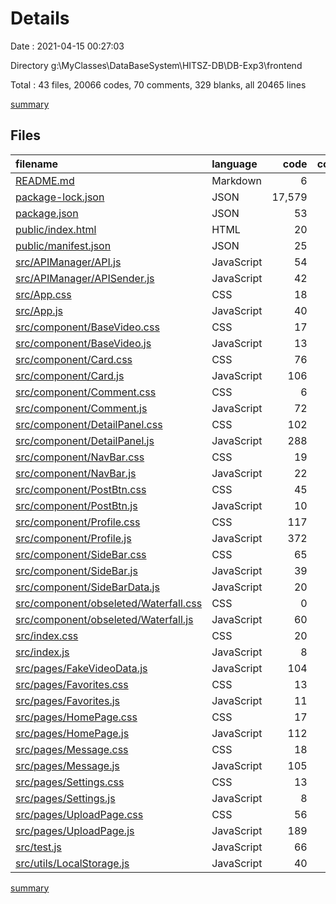 # Details

Date : 2021-04-15 00:27:03

Directory g:\MyClasses\DataBaseSystem\HITSZ-DB\DB-Exp3\frontend

Total : 43 files,  20066 codes, 70 comments, 329 blanks, all 20465 lines

[summary](results.md)

## Files
| filename | language | code | comment | blank | total |
| :--- | :--- | ---: | ---: | ---: | ---: |
| [README.md](/README.md) | Markdown | 6 | 0 | 3 | 9 |
| [package-lock.json](/package-lock.json) | JSON | 17,579 | 0 | 1 | 17,580 |
| [package.json](/package.json) | JSON | 53 | 0 | 1 | 54 |
| [public/index.html](/public/index.html) | HTML | 20 | 23 | 1 | 44 |
| [public/manifest.json](/public/manifest.json) | JSON | 25 | 0 | 1 | 26 |
| [src/APIManager/API.js](/src/APIManager/API.js) | JavaScript | 54 | 13 | 14 | 81 |
| [src/APIManager/APISender.js](/src/APIManager/APISender.js) | JavaScript | 42 | 10 | 3 | 55 |
| [src/App.css](/src/App.css) | CSS | 18 | 0 | 4 | 22 |
| [src/App.js](/src/App.js) | JavaScript | 40 | 0 | 2 | 42 |
| [src/component/BaseVideo.css](/src/component/BaseVideo.css) | CSS | 17 | 0 | 1 | 18 |
| [src/component/BaseVideo.js](/src/component/BaseVideo.js) | JavaScript | 13 | 0 | 3 | 16 |
| [src/component/Card.css](/src/component/Card.css) | CSS | 76 | 0 | 16 | 92 |
| [src/component/Card.js](/src/component/Card.js) | JavaScript | 106 | 0 | 14 | 120 |
| [src/component/Comment.css](/src/component/Comment.css) | CSS | 6 | 0 | 0 | 6 |
| [src/component/Comment.js](/src/component/Comment.js) | JavaScript | 72 | 0 | 8 | 80 |
| [src/component/DetailPanel.css](/src/component/DetailPanel.css) | CSS | 102 | 0 | 26 | 128 |
| [src/component/DetailPanel.js](/src/component/DetailPanel.js) | JavaScript | 288 | 1 | 23 | 312 |
| [src/component/NavBar.css](/src/component/NavBar.css) | CSS | 19 | 0 | 6 | 25 |
| [src/component/NavBar.js](/src/component/NavBar.js) | JavaScript | 22 | 0 | 4 | 26 |
| [src/component/PostBtn.css](/src/component/PostBtn.css) | CSS | 45 | 5 | 6 | 56 |
| [src/component/PostBtn.js](/src/component/PostBtn.js) | JavaScript | 10 | 0 | 3 | 13 |
| [src/component/Profile.css](/src/component/Profile.css) | CSS | 117 | 0 | 23 | 140 |
| [src/component/Profile.js](/src/component/Profile.js) | JavaScript | 372 | 1 | 24 | 397 |
| [src/component/SideBar.css](/src/component/SideBar.css) | CSS | 65 | 0 | 14 | 79 |
| [src/component/SideBar.js](/src/component/SideBar.js) | JavaScript | 39 | 0 | 3 | 42 |
| [src/component/SideBarData.js](/src/component/SideBarData.js) | JavaScript | 20 | 0 | 3 | 23 |
| [src/component/obseleted/Waterfall.css](/src/component/obseleted/Waterfall.css) | CSS | 0 | 0 | 1 | 1 |
| [src/component/obseleted/Waterfall.js](/src/component/obseleted/Waterfall.js) | JavaScript | 60 | 5 | 9 | 74 |
| [src/index.css](/src/index.css) | CSS | 20 | 0 | 4 | 24 |
| [src/index.js](/src/index.js) | JavaScript | 8 | 1 | 4 | 13 |
| [src/pages/FakeVideoData.js](/src/pages/FakeVideoData.js) | JavaScript | 104 | 0 | 1 | 105 |
| [src/pages/Favorites.css](/src/pages/Favorites.css) | CSS | 13 | 0 | 3 | 16 |
| [src/pages/Favorites.js](/src/pages/Favorites.js) | JavaScript | 11 | 0 | 5 | 16 |
| [src/pages/HomePage.css](/src/pages/HomePage.css) | CSS | 17 | 0 | 7 | 24 |
| [src/pages/HomePage.js](/src/pages/HomePage.js) | JavaScript | 112 | 0 | 13 | 125 |
| [src/pages/Message.css](/src/pages/Message.css) | CSS | 18 | 0 | 4 | 22 |
| [src/pages/Message.js](/src/pages/Message.js) | JavaScript | 105 | 0 | 10 | 115 |
| [src/pages/Settings.css](/src/pages/Settings.css) | CSS | 13 | 0 | 3 | 16 |
| [src/pages/Settings.js](/src/pages/Settings.js) | JavaScript | 8 | 0 | 4 | 12 |
| [src/pages/UploadPage.css](/src/pages/UploadPage.css) | CSS | 56 | 0 | 9 | 65 |
| [src/pages/UploadPage.js](/src/pages/UploadPage.js) | JavaScript | 189 | 0 | 14 | 203 |
| [src/test.js](/src/test.js) | JavaScript | 66 | 11 | 23 | 100 |
| [src/utils/LocalStorage.js](/src/utils/LocalStorage.js) | JavaScript | 40 | 0 | 8 | 48 |

[summary](results.md)